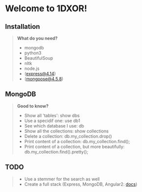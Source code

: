 Welcome to 1DXOR!
===================

Installation
-------------
> **What do you need?**
>
> - mongodb
> - python3
> - BeautifulSoup
> - nltk
> - node.js
> - (express@4.14)
> - (mongoose@4.5.8)

MongoDB
-------
> **Good to know?**
>
> - Show all 'tables': show dbs
> - Use a specidif one: use db1
> - See which database I use: db
> - Show all the collections: show collections
> - Delete a collection: db.my_collection.drop()
> - Print content of a collection: db.my_collection.find();
> - Print content of a collection, but more beautifully: db.my_collection.find().pretty();

TODO
-------------
> - Use a stemmer for the search as well
> - Create a full stack (Express, MongoDB, Angular2: [docs](http://adrianmejia.com/blog/2014/10/01/creating-a-restful-api-tutorial-with-nodejs-and-mongodb/))